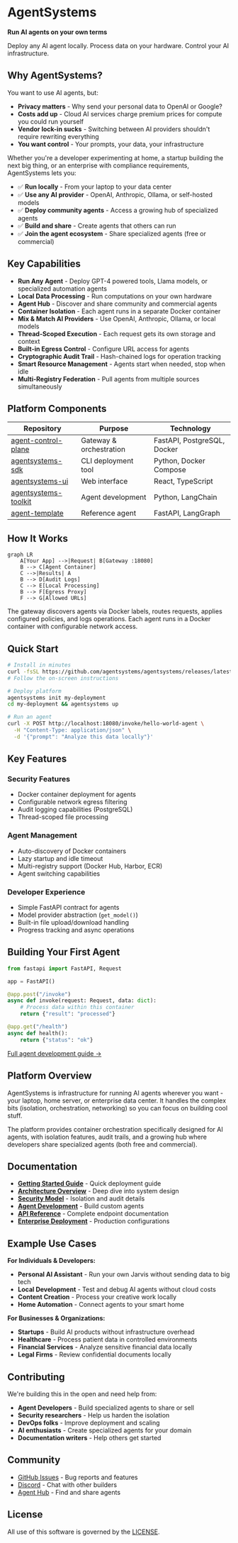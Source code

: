 # AgentSystems

**Run AI agents on your own terms**

Deploy any AI agent locally. Process data on your hardware. Control your AI infrastructure.

## Why AgentSystems?

You want to use AI agents, but:
- **Privacy matters** - Why send your personal data to OpenAI or Google?
- **Costs add up** - Cloud AI services charge premium prices for compute you could run yourself
- **Vendor lock-in sucks** - Switching between AI providers shouldn't require rewriting everything
- **You want control** - Your prompts, your data, your infrastructure

Whether you're a developer experimenting at home, a startup building the next big thing, or an enterprise with compliance requirements, AgentSystems lets you:
- ✅ **Run locally** - From your laptop to your data center
- ✅ **Use any AI provider** - OpenAI, Anthropic, Ollama, or self-hosted models
- ✅ **Deploy community agents** - Access a growing hub of specialized agents
- ✅ **Build and share** - Create agents that others can run
- ✅ **Join the agent ecosystem** - Share specialized agents (free or commercial)

## Key Capabilities

- **Run Any Agent** - Deploy GPT-4 powered tools, Llama models, or specialized automation agents
- **Local Data Processing** - Run computations on your own hardware
- **Agent Hub** - Discover and share community and commercial agents
- **Container Isolation** - Each agent runs in a separate Docker container
- **Mix & Match AI Providers** - Use OpenAI, Anthropic, Ollama, or local models
- **Thread-Scoped Execution** - Each request gets its own storage and context
- **Built-in Egress Control** - Configure URL access for agents
- **Cryptographic Audit Trail** - Hash-chained logs for operation tracking
- **Smart Resource Management** - Agents start when needed, stop when idle
- **Multi-Registry Federation** - Pull agents from multiple sources simultaneously

## Platform Components

| Repository | Purpose | Technology |
|------------|---------|------------|
| [agent-control-plane](https://github.com/agentsystems/agent-control-plane) | Gateway & orchestration | FastAPI, PostgreSQL, Docker |
| [agentsystems-sdk](https://github.com/agentsystems/agentsystems-sdk) | CLI deployment tool | Python, Docker Compose |
| [agentsystems-ui](https://github.com/agentsystems/agentsystems-ui) | Web interface | React, TypeScript |
| [agentsystems-toolkit](https://github.com/agentsystems/agentsystems-toolkit) | Agent development | Python, LangChain |
| [agent-template](https://github.com/agentsystems/agent-template) | Reference agent | FastAPI, LangGraph |

## How It Works

```mermaid
graph LR
    A[Your App] -->|Request| B[Gateway :18080]
    B --> C[Agent Container]
    C -->|Results| A
    B --> D[Audit Logs]
    C --> E[Local Processing]
    B --> F[Egress Proxy]
    F --> G[Allowed URLs]
```

The gateway discovers agents via Docker labels, routes requests, applies configured policies, and logs operations. Each agent runs in a Docker container with configurable network access.

## Quick Start

```bash
# Install in minutes
curl -fsSL https://github.com/agentsystems/agentsystems/releases/latest/download/install.sh | sh
# Follow the on-screen instructions

# Deploy platform
agentsystems init my-deployment
cd my-deployment && agentsystems up

# Run an agent
curl -X POST http://localhost:18080/invoke/hello-world-agent \
  -H "Content-Type: application/json" \
  -d '{"prompt": "Analyze this data locally"}'
```

## Key Features

### Security Features
- Docker container deployment for agents
- Configurable network egress filtering
- Audit logging capabilities (PostgreSQL)
- Thread-scoped file processing

### Agent Management  
- Auto-discovery of Docker containers
- Lazy startup and idle timeout
- Multi-registry support (Docker Hub, Harbor, ECR)
- Agent switching capabilities

### Developer Experience
- Simple FastAPI contract for agents
- Model provider abstraction (`get_model()`)
- Built-in file upload/download handling
- Progress tracking and async operations

## Building Your First Agent

```python
from fastapi import FastAPI, Request

app = FastAPI()

@app.post("/invoke")
async def invoke(request: Request, data: dict):
    # Process data within this container
    return {"result": "processed"}

@app.get("/health")
async def health():
    return {"status": "ok"}
```

[Full agent development guide →](https://docs.agentsystems.ai/agents)

## Platform Overview

AgentSystems is infrastructure for running AI agents wherever you want - your laptop, home server, or enterprise data center. It handles the complex bits (isolation, orchestration, networking) so you can focus on building cool stuff.

The platform provides container orchestration specifically designed for AI agents, with isolation features, audit trails, and a growing hub where developers share specialized agents (both free and commercial).

## Documentation

- **[Getting Started Guide](https://docs.agentsystems.ai/quickstart)** - Quick deployment guide
- **[Architecture Overview](https://docs.agentsystems.ai/architecture)** - Deep dive into system design
- **[Security Model](https://docs.agentsystems.ai/security)** - Isolation and audit details
- **[Agent Development](https://docs.agentsystems.ai/agents)** - Build custom agents
- **[API Reference](https://docs.agentsystems.ai/api)** - Complete endpoint documentation
- **[Enterprise Deployment](https://docs.agentsystems.ai/enterprise)** - Production configurations

## Example Use Cases

**For Individuals & Developers:**
- **Personal AI Assistant** - Run your own Jarvis without sending data to big tech
- **Local Development** - Test and debug AI agents without cloud costs
- **Content Creation** - Process your creative work locally
- **Home Automation** - Connect agents to your smart home

**For Businesses & Organizations:**
- **Startups** - Build AI products without infrastructure overhead
- **Healthcare** - Process patient data in controlled environments
- **Financial Services** - Analyze sensitive financial data locally
- **Legal Firms** - Review confidential documents locally

## Contributing

We're building this in the open and need help from:
- **Agent Developers** - Build specialized agents to share or sell
- **Security researchers** - Help us harden the isolation
- **DevOps folks** - Improve deployment and scaling
- **AI enthusiasts** - Create specialized agents for your domain
- **Documentation writers** - Help others get started

## Community

- [GitHub Issues](https://github.com/agentsystems/agentsystems/issues) - Bug reports and features
- [Discord](https://discord.gg/agentsystems) - Chat with other builders
- [Agent Hub](https://github.com/agentsystems/awesome-agents) - Find and share agents

## License

All use of this software is governed by the [LICENSE](LICENSE).